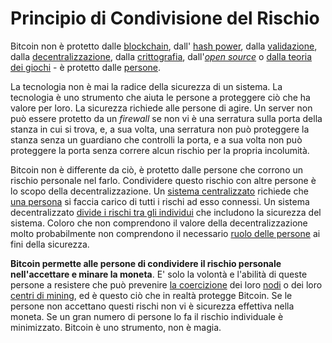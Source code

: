 # Principio di Condivisione del Rischio

Bitcoin non è protetto dalle [blockchain](), dall' [hash power](), dalla [validazione](), dalla [decentralizzazione](), dalla [crittografia](), dall'[_open source_]() o [dalla teoria dei giochi]() - è protetto dalle [persone]().

La tecnologia non è mai la radice della sicurezza di un sistema. La tecnologia è uno strumento che aiuta le persone a proteggere ciò che ha valore per loro. La sicurezza richiede alle persone di agire. Un server non può essere protetto da un _firewall_ se non vi è una serratura sulla porta della stanza in cui si trova, e, a sua volta, una serratura non può proteggere la stanza senza un guardiano che controlli la porta, e a sua volta non può proteggere la porta senza correre alcun rischio per la propria incolumità.

Bitcoin non è differente da ciò, è protetto dalle persone che corrono un rischio personale nel farlo. Condividere questo rischio con altre persone è lo scopo della decentralizzazione. Un [sistema centralizzato]() richiede che [una persona]() si faccia carico di tutti i rischi ad esso connessi. Un sistema decentralizzato [divide i rischi tra gli individui]() che includono la sicurezza del sistema. Coloro che non comprendono il valore della decentralizzazione molto probabilmente non comprendono il necessario [ruolo delle persone]() ai fini della sicurezza.

**Bitcoin permette alle persone di condividere il rischio personale nell'accettare e minare la moneta**. E' solo la volontà e l'abilità di queste persone a resistere che può prevenire [la coercizione]() dei loro [nodi]() o dei loro [centri di mining](), ed è questo ciò che in realtà protegge Bitcoin. Se le persone non accettano questi rischi non vi è sicurezza effettiva nella moneta. Se un gran numero di persone lo fa il rischio individuale è minimizzato. Bitcoin è uno strumento, non è magia.



